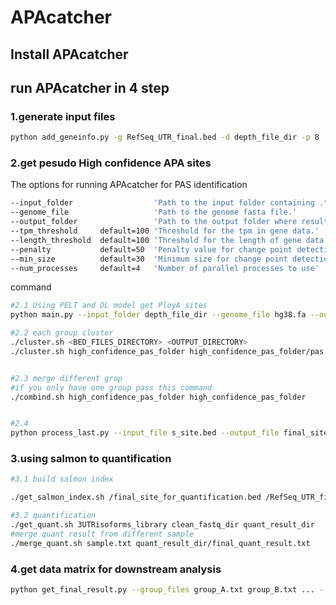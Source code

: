 # APAcatcher
## Install APAcatcher
## run APAcatcher in 4 step
### 1.generate input files
```bash
python add_geneinfo.py -g RefSeq_UTR_final.bed -d depth_file_dir -p 8
```
### 2.get pesudo High confidence APA sites
The options for running APAcatcher for PAS identification
```bash
--input_folder                  'Path to the input folder containing .txt files.'
--genome_file                   'Path to the genome fasta file.'
--output_folder                 'Path to the output folder where results will be saved.'
--tpm_threshold     default=100 'Threshold for the tpm in gene data.'
--length_threshold  default=100 'Threshold for the length of gene data.'
--penalty           default=50  'Penalty value for change point detection.'
--min_size          default=30  'Minimum size for change point detection.'
--num_processes     default=4   'Number of parallel processes to use'
```


command
```bash
#2.1 Using PELT and DL model get PloyA sites
python main.py --input_folder depth_file_dir --genome_file hg38.fa --output_folder high_confidence_pas_folder --tpm_threshold 1 --length_threshold 100  --penalty 50 --min_size 30 --num_processes 8

#2.2 each group cluster
./cluster.sh <BED_FILES_DIRECTORY> <OUTPUT_DIRECTORY>
./cluster.sh high_confidence_pas_folder high_confidence_pas_folder/pas.bed


#2.3 merge different grop
#if you only have one group pass this command
./combind.sh high_confidence_pas_folder high_confidence_pas_folder


#2.4 
python process_last.py --input_file s_site.bed --output_file final_site_for_quantification.bed

```
### 3.using salmon to quantification

```bash
#3.1 build salmon index

./get_salmon_index.sh /final_site_for_quantification.bed /RefSeq_UTR_final.bed /RefSeq_UTR_lastexon_final.bed /hg38.fa /quant_result/3UTRisoforms_sequences.fa /mnt/pengc/APA_project/alogrithm/single_cell/quant_result/3UTRisoforms_library

#3.2 quantification
./get_quant.sh 3UTRisoforms_library clean_fastq_dir quant_result_dir
#merge quant result from different sample
./merge_quant.sh sample.txt quant_result_dir/final_quant_result.txt

```

### 4.get data matrix for downstream analysis
```bash
python get_final_result.py --group_files group_A.txt group_B.txt ... --merge_file final_quant_result.txt --output_dir final_result 
```

